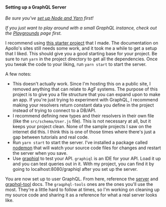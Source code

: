 #### Setting up a GraphQL Server

_Be sure you've [set up Node and Yarn](https://jacksondr5.github.io/nodeYarn) first!_

_If you just want to play around with a small GraphQL instance, check out the [Playgrounds](https://jacksondr5.github.io/playgrounds) page first._

I recommend using [this starter project](https://github.com/Jacksondr5/starter-graphql-project) that I made. The documentation on Apollo's sites still needs some work, and it took me a while to get a setup that I liked. This should give you a good starting base for your project. Be sure to run `yarn` in the project directory to get all the dependencies. Once you tweak the code to your liking, run `yarn start` to start the server.

A few notes:

* This doesn't actually work. Since I'm hosting this on a public site, I removed anything that can relate to AgF systems. The purpose of this project is to give you a file structure that you can expand upon to make an app. If you're just trying to experiment with GraphQL, I recommend making your resolvers return constant data you define in the project instead of trying to connect to a DB/API.
* I recommend defining new types and their resolvers in their own file (like the `src/schema/User.js` file). This is not necessary at all, but it keeps your project clean. None of the sample projects I saw on the internet did this. I think this is one of those times where there's just a gap between tutorials and real code.
* Run `yarn start` to start the server. I've installed a package called [nodemon](https://www.npmjs.com/package/nodemon) that will watch your source code files for changes and restart the server when you save.
* Use [graphiql](https://github.com/graphql/graphiql) to test your API. `graphiql` is an IDE for your API. Load it up and you can test queries out in it. With my project, you can find it by going to localhost:8080/graphiql after you set up the server.

You are now set up to user GraphQL. From here, reference the [server](https://www.apollographql.com/docs/apollo-server/example.html) and [graphql-tool](https://www.apollographql.com/docs/graphql-tools/) docs. The `graqphql-tools` ones are the ones you'll use the most. They're a little hard to follow at times, so I'm working on cleaning up my source code and sharing it as a reference for what a real server looks like.
